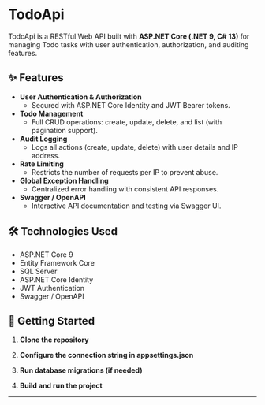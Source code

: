 
# TodoApi

TodoApi is a RESTful Web API built with **ASP.NET Core (.NET 9, C# 13)** for managing Todo tasks with user authentication, authorization, and auditing features.

## ✨ Features
- **User Authentication & Authorization**  
  - Secured with ASP.NET Core Identity and JWT Bearer tokens.
- **Todo Management**  
  - Full CRUD operations: create, update, delete, and list (with pagination support).
- **Audit Logging**  
  - Logs all actions (create, update, delete) with user details and IP address.
- **Rate Limiting**  
  - Restricts the number of requests per IP to prevent abuse.
- **Global Exception Handling**  
  - Centralized error handling with consistent API responses.
- **Swagger / OpenAPI**  
  - Interactive API documentation and testing via Swagger UI.

## 🛠️ Technologies Used
- ASP.NET Core 9  
- Entity Framework Core  
- SQL Server  
- ASP.NET Core Identity  
- JWT Authentication  
- Swagger / OpenAPI  

## 🚀 Getting Started
1. **Clone the repository**  

2. **Configure the connection string in appsettings.json**

3. **Run database migrations (if needed)**

4. **Build and run the project**
---